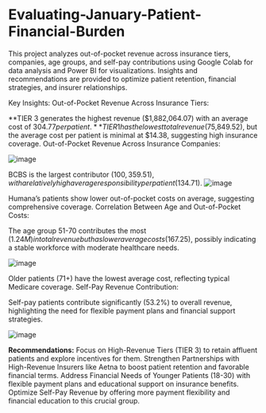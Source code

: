 # Evaluating-January-Patient-Financial-Burden
This project analyzes out-of-pocket revenue across insurance tiers, companies, age groups, and self-pay contributions using Google Colab for data analysis and Power BI for visualizations. Insights and recommendations are provided to optimize patient retention, financial strategies, and insurer relationships.

Key Insights:
Out-of-Pocket Revenue Across Insurance Tiers:

**TIER 3 generates the highest revenue ($1,882,064.07) with an average cost of $304.77 per patient.**
TIER 1 has the lowest total revenue ($75,849.52), but the average cost per patient is minimal at $14.38, suggesting high insurance coverage.
Out-of-Pocket Revenue Across Insurance Companies:

![image](https://github.com/user-attachments/assets/4be82b03-b5fd-4eac-9b52-4d93e9dd852f)


BCBS is the largest contributor ($100,359.51), with a relatively high average responsibility per patient ($134.71).
![image](https://github.com/user-attachments/assets/5cf0c37b-c697-45c7-8111-d197a000fb69)

Humana’s patients show lower out-of-pocket costs on average, suggesting comprehensive coverage.
Correlation Between Age and Out-of-Pocket Costs:

The age group 51-70 contributes the most ($1.24M) in total revenue but has lower average costs ($167.25), possibly indicating a stable workforce with moderate healthcare needs.

![image](https://github.com/user-attachments/assets/a1eca847-7b53-4b9f-af54-fbda924e3d6e)

Older patients (71+) have the lowest average cost, reflecting typical Medicare coverage.
Self-Pay Revenue Contribution:

Self-pay patients contribute significantly (53.2%) to overall revenue, highlighting the need for flexible payment plans and financial support strategies.

![image](https://github.com/user-attachments/assets/fcd7cf73-baa6-4ee7-a2ea-19d4be1db81f)

**Recommendations:**
Focus on High-Revenue Tiers (TIER 3) to retain affluent patients and explore incentives for them.
Strengthen Partnerships with High-Revenue Insurers like Aetna to boost patient retention and favorable financial terms.
Address Financial Needs of Younger Patients (18-30) with flexible payment plans and educational support on insurance benefits.
Optimize Self-Pay Revenue by offering more payment flexibility and financial education to this crucial group.


